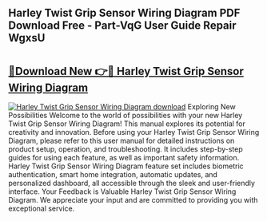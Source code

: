 ## Harley Twist Grip Sensor Wiring Diagram PDF Download Free - Part-VqG User Guide Repair WgxsU

# <h2><a href="http://dfpxjf0.blite.top/?on=Harley+Twist+Grip+Sensor+Wiring+Diagram">🔗Download New 👉🔴 Harley Twist Grip Sensor Wiring Diagram</a></h2>

[![Harley Twist Grip Sensor Wiring Diagram download](https://i.imgur.com/lujVjoI.png)](http://dfpxjf0.blite.top/?on=Harley+Twist+Grip+Sensor+Wiring+Diagram)
Exploring New Possibilities Welcome to the world of possibilities with your new Harley Twist Grip Sensor Wiring Diagram! This manual explores its potential for creativity and innovation. Before using your Harley Twist Grip Sensor Wiring Diagram, please refer to this user manual for detailed instructions on product setup, operation, and troubleshooting. It includes step-by-step guides for using each feature, as well as important safety information. Harley Twist Grip Sensor Wiring Diagram feature set includes biometric authentication, smart home integration, automatic updates, and personalized dashboard, all accessible through the sleek and user-friendly interface. Your Feedback is Valuable Harley Twist Grip Sensor Wiring Diagram. We appreciate your input and are committed to providing you with exceptional service.
